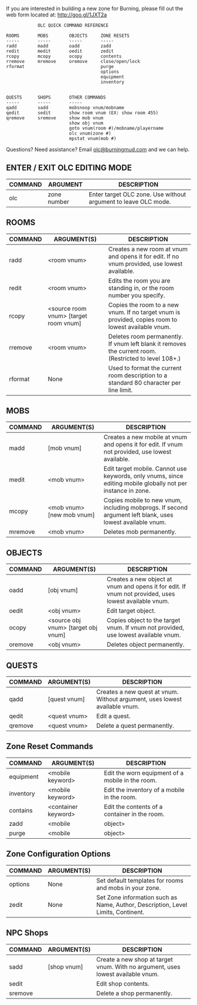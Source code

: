 If you are interested in building a new zone for Burning, please fill
out the web form located at: http://goo.gl/1JXT2a
```
            OLC QUICK COMMAND REFERENCE

ROOMS       MOBS        OBJECTS     ZONE RESETS
-----       -----       -----       -----
radd        madd        oadd        zadd
redit       medit       oedit       zedit
rcopy       mcopy       ocopy       contents
rremove     mremove     oremove     close/open/lock
rformat                             purge
                                    options
                                    equipment
                                    inventory


QUESTS      SHOPS       OTHER COMMANDS
-----       -----       -----
qadd        sadd        mobsnoop vnum/mobname
qedit       sedit       show room vnum (EX: show room 455)
qremove     sremove     show mob vnum
                        show obj vnum
                        goto vnum(room #)/mobname/playername
                        olc vnum(zone #)
                        mpstat vnum(mob #)
```
Questions? Need assistance? Email olc@burningmud.com and we can help.

## ENTER / EXIT OLC EDITING MODE
| COMMAND | ARGUMENT | DESCRIPTION |
|---------|----------|-------------|
|  olc    |zone number| Enter target OLC zone. Use without argument to leave OLC mode. |

## ROOMS
| COMMAND | ARGUMENT(S) | DESCRIPTION |
|---------|-------------|-------------|
| radd    | \<room vnum> | Creates a new room at vnum and opens it for edit. If no vnum provided, use lowest available. |
| redit | \<room vnum> | Edits the room you are standing in, or the room number you specify. |
| rcopy | \<source room vnum> \[target room vnum] | Copies the room to a new vnum. If no target vnum is provided, copies room to lowest available vnum. |
| rremove | \<room vnum> | Deletes room permanently. If vnum left blank it removes the current room. (Restricted to level 108+.) |
| rformat | None | Used to format the current room description to a standard 80 character per line limit. |

## MOBS
| COMMAND | ARGUMENT(S) | DESCRIPTION |
|---------|-------------|-------------|
| madd    | [mob vnum] | Creates a new mobile at vnum and opens it for edit. If vnum not provided, use lowest available. |
| medit   | \<mob vnum> | Edit target mobile. Cannot use keywords, only vnums, since editing mobile globally not per instance in zone. |
| mcopy   | \<mob vnum> \[new mob vnum] | Copies mobile to new vnum, including mobprogs. If second argument left blank, uses lowest available vnum. |
| mremove | \<mob vnum> | Deletes mob permanently. |

## OBJECTS
| COMMAND | ARGUMENT(S) | DESCRIPTION |
|---------|-------------|-------------|
| oadd    | \[obj vnum] | Creates a new object at vnum and opens it for edit. If vnum not provided, uses lowest available vnum. |
| oedit   | \<obj vnum>  | Edit target object.|
| ocopy   | \<source obj vnum> \[target obj vnum] | Copies object to the target vnum. If vnum not provided, use lowest available vnum. |
| oremove | \<obj vnum> | Deletes object permanently. |


## QUESTS
| COMMAND | ARGUMENT(S) | DESCRIPTION |
|---------|-------------|-------------|
| qadd    | \[quest vnum] | Creates a new quest at vnum. Without argument, uses lowest available vnum. |
| qedit   | \<quest vnum> | Edit a quest. |
| qremove | \<quest vnum> | Delete a quest permanently. |

## Zone Reset Commands
| COMMAND | ARGUMENT(S) | DESCRIPTION |
|---------|-------------|-------------|
| equipment | \<mobile keyword> | Edit the worn equipment of a mobile in the room. |
| inventory | \<mobile keyword> | Edit the inventory of a mobile in the room. |
| contains | \<container keyword> | Edit the contents of a container in the room. |
| zadd | \<mobile|object> | Zone Add. Remove resets for mobile or object in the room. |
| purge | \<mobile|object> | Remove resets for a mobile or object in the room. |

## Zone Configuration Options
| COMMAND | ARGUMENT(S) | DESCRIPTION |
|---------|-------------|-------------|
| options | None | Set default templates for rooms and mobs in your zone. |
| zedit | None | Set Zone information such as Name, Author, Description, Level Limits, Continent. |

## NPC Shops
| COMMAND | ARGUMENT(S) | DESCRIPTION |
|---------|-------------|-------------|
| sadd | \[shop vnum] | Create a new shop at target vnum. With no argument, uses lowest available vnum. |
| sedit | <shop vnum> | Edit shop contents. |
| sremove | <shop vnum> | Delete a shop permanently. |